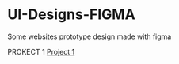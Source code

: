 # UI-Designs-FIGMA
Some websites prototype design made with figma

PROKECT 1
[Project 1](https://www.figma.com/file/RGjkfQ4Te5yv1qIIkT6q13/First-Project?node-id=0%3A1)
